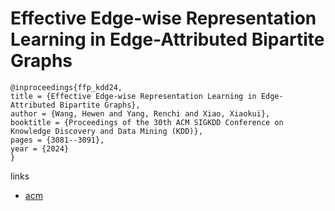 # Effective Edge-wise Representation Learning in Edge-Attributed Bipartite Graphs

```
@inproceedings{ffp_kdd24,
title = {Effective Edge-wise Representation Learning in Edge-Attributed Bipartite Graphs},
author = {Wang, Hewen and Yang, Renchi and Xiao, Xiaokui},
booktitle = {Proceedings of the 30th ACM SIGKDD Conference on Knowledge Discovery and Data Mining (KDD)},
pages = {3081--3091},
year = {2024}
}
```

links
- [acm](https://dl.acm.org/doi/10.1145/3637528.3671805)
